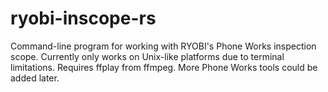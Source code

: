 # ryobi-inscope-rs

Command-line program for working with RYOBI's Phone Works inspection scope.
Currently only works on Unix-like platforms due to terminal limitations.
Requires ffplay from ffmpeg.
More Phone Works tools could be added later.
